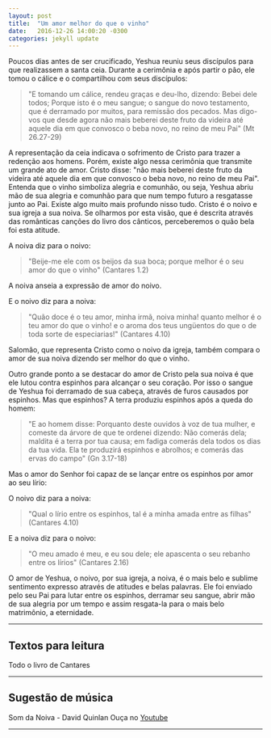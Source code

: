 ```yaml
---
layout: post
title:  "Um amor melhor do que o vinho"
date:   2016-12-26 14:00:20 -0300
categories: jekyll update
---
```


Poucos dias antes de ser crucificado, Yeshua reuniu seus discípulos para que realizassem a santa ceia. Durante a cerimônia e após partir o pão, ele tomou o cálice e o compartilhou com seus discípulos:

>"E tomando um cálice, rendeu graças e deu-lho, dizendo: Bebei dele todos; Porque isto é o meu sangue; o sangue do novo testamento, que é derramado por muitos, para remissão dos pecados. Mas digo-vos que desde agora não mais beberei deste fruto da videira até aquele dia em que convosco o beba novo, no reino de meu Pai" (Mt 26.27-29)

A representação da ceia indicava o sofrimento de Cristo para trazer a redenção aos homens. Porém, existe algo nessa cerimônia que transmite um grande ato de amor. Cristo disse: "não mais beberei deste fruto da videira até aquele dia em que convosco o beba novo, no reino de meu Pai". Entenda que o vinho simboliza alegria e comunhão, ou seja, Yeshua abriu mão de sua alegria e comunhão para que num tempo futuro a resgatasse junto ao Pai.
Existe algo muito mais profundo nisso tudo. Cristo é o noivo e sua igreja a sua noiva. Se olharmos por esta visão, que é descrita através das românticas canções do livro dos cânticos, perceberemos o quão bela foi esta atitude.

A noiva diz para o noivo:

>"Beije-me ele com os beijos da sua boca; porque melhor é o seu amor do que o vinho" (Cantares 1.2)

A noiva anseia a expressão de amor do noivo.

E o noivo diz para a noiva:

>"Quão doce é o teu amor, minha irmã, noiva minha! quanto melhor é o teu amor do que o vinho! e o aroma dos teus ungüentos do que o de toda sorte de especiarias!" (Cantares 4.10)

Salomão, que representa Cristo como o noivo da igreja, também compara o amor de sua noiva dizendo ser melhor do que o vinho.

Outro grande ponto a se destacar do amor de Cristo pela sua noiva é que ele lutou contra espinhos para alcançar o seu coração. Por isso o sangue de Yeshua foi derramado de sua cabeça, através de furos causados por espinhos. Mas que espinhos? A terra produziu espinhos após a queda do homem:

>"E ao homem disse: Porquanto deste ouvidos à voz de tua mulher, e comeste da árvore de que te ordenei dizendo: Não comerás dela; maldita é a terra por tua causa; em fadiga comerás dela todos os dias da tua vida. Ela te produzirá espinhos e abrolhos; e comerás das ervas do campo" (Gn 3.17-18)

Mas o amor do Senhor foi capaz de se lançar entre os espinhos por amor ao seu lírio:

O noivo diz para a noiva:

>"Qual o lírio entre os espinhos, tal é a minha amada entre as filhas" (Cantares 4.10)

E a noiva diz para o noivo:

>"O meu amado é meu, e eu sou dele; ele apascenta o seu rebanho entre os lírios" (Cantares 2.16)

O amor de Yeshua, o noivo, por sua igreja, a noiva, é o mais belo e sublime sentimento expresso através de atitudes e belas palavras. Ele foi enviado pelo seu Pai para lutar entre os espinhos, derramar seu sangue, abrir mão de sua alegria por um tempo e assim resgata-la para o mais belo matrimônio, a eternidade.

---

## Textos para leitura ##

Todo o livro de Cantares

---

## Sugestão de música ##
Som da Noiva - David Quinlan
Ouça no [Youtube](https://www.youtube.com/watch?v=XePkk9IY-bc)

---